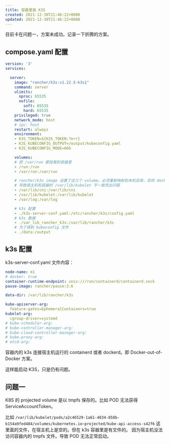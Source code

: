 ```yaml
---
title: 容器里装 K3S
created: 2021-12-30T21:46:22+0800
updated: 2021-12-30T21:46:22+0800
---
```



目前卡在问题一，方案未成功。记录一下折腾的方案。

## compose.yaml 配置

```yaml
version: '3'
services:

  server:
    image: "rancher/k3s:v1.22.5-k3s1"
    command: server
    ulimits:
      nproc: 65535
      nofile:
        soft: 65535
        hard: 65535
    privileged: true
    network_mode: host
    # ipc: host
    restart: always
    environment:
    - K3S_TOKEN=${K3S_TOKEN:?err}
    - K3S_KUBECONFIG_OUTPUT=/output/kubeconfig.yaml
    - K3S_KUBECONFIG_MODE=666

    volumes:
    # 把 /var/run 都挂载到容器里
    - /run:/run
    - /var/run:/var/run

    # rancher/k3s image 设置了这几个 volume。必须重新映射到本机目录，否则 docker 会映射到随机目录。
    # 导致宿主机和容器的 /var/lib/kubelet 不一致而出问题
    - /var/lib/cni:/var/lib/cni
    - /var/lib/kubelet:/var/lib/kubelet
    - /var/log:/var/log

    # k3s 配置
    - ./k3s-server-conf.yaml:/etc/rancher/k3s/config.yaml
    # k3s 数据
    - ./var_lib_rancher_k3s:/var/lib/rancher/k3s
    # 为了得到 kubeconfig 文件
    - ./data:/output
```

## k3s 配置

k3s-server-conf.yaml 文件内容：

```yaml
node-name: m1
# docker: true
container-runtime-endpoint: unix:///run/containerd/containerd.sock
pause-image: rancher/pause:3.6

data-dir: /var/lib/rancher/k3s

kube-apiserver-arg:
  feature-gates=EphemeralContainers=true
kubelet-arg:
  cgroup-driver=systemd
# kube-scheduler-arg:
# kube-controller-manager-arg:
# kube-cloud-controller-manager-arg:
# kube-proxy-arg:
# etcd-arg:
```

容器内的 k3s 连接宿主机运行的 containerd 或者 dockerd。即 Docker-out-of-Docker 方案。

这样能启动 K3S，只是仍有问题。

## 问题一

K8S 的 projected volume 是以 tmpfs 保存的。比如 POD 无法获得 ServiceAccountToken。

比如 `/var/lib/kubelet/pods/a2c46529-1a61-4834-858b-b154a9fed484/volumes/kubernetes.io~projected/kube-api-access-s42f6` 这里面的文件，在宿主机上是空的。但在 k3s 容器里是有文件的。
因为宿主机没法访问容器内的 tmpfs 文件。导致 POD 无法正常启动。
